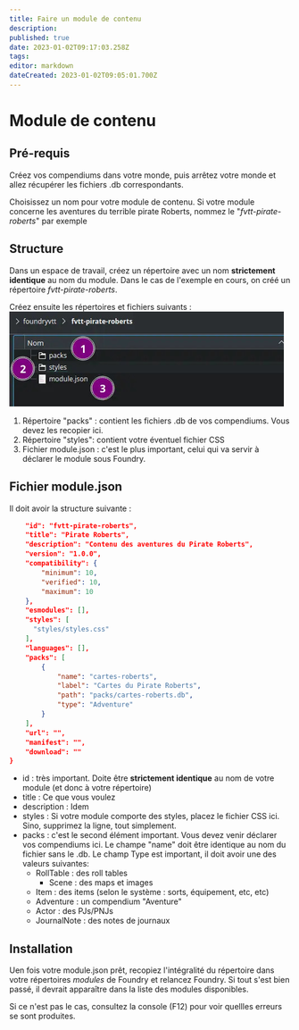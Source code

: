 ```yaml
---
title: Faire un module de contenu
description: 
published: true
date: 2023-01-02T09:17:03.258Z
tags: 
editor: markdown
dateCreated: 2023-01-02T09:05:01.700Z
---
```


# Module de contenu

## Pré-requis

Créez vos compendiums dans votre monde, puis arrêtez votre monde et allez récupérer les fichiers .db correspondants.

Choisissez un nom pour votre module de contenu. Si votre module concerne les aventures du terrible pirate Roberts, nommez le "*fvtt-pirate-roberts*" par exemple

## Structure

Dans un espace de travail, créez un répertoire avec un nom **strictement identique** au nom du module. Dans le cas de l'exemple en cours, on créé un répertoire *fvtt-pirate-roberts*.

Créez ensuite les répertoires et fichiers suivants : 
![module_content_01.jpg](/development/module_content_01.jpg)

1. Répertoire "packs" : contient les fichiers .db de vos compendiums. Vous devez les recopier ici.
2. Répertoire "styles": contient votre éventuel fichier CSS
3. Fichier module.json : c'est le plus important, celui qui va servir à déclarer le module sous Foundry.

## Fichier module.json

Il doit avoir la structure suivante :

```json
    "id": "fvtt-pirate-roberts",
    "title": "Pirate Roberts",
    "description": "Contenu des aventures du Pirate Roberts",
    "version": "1.0.0",
    "compatibility": {
        "minimum": 10,
        "verified": 10,
        "maximum": 10
    },
    "esmodules": [],
    "styles": [
      "styles/styles.css"
    ],
    "languages": [],
    "packs": [
        {
            "name": "cartes-roberts",
            "label": "Cartes du Pirate Roberts",
            "path": "packs/cartes-roberts.db",
            "type": "Adventure"
        }
    ],
    "url": "",
    "manifest": "",
    "download": ""
}
```

- id : très important. Doite être **strictement identique** au nom de votre module (et donc à votre répertoire)
- title : Ce que vous voulez
- description : Idem
- styles : Si votre module comporte des styles, placez le fichier CSS ici. Sino, supprimez la ligne, tout simplement.
- packs : c'est le second élément important. Vous devez venir déclarer vos compendiums ici. Le champe "name" doit être identique au nom du fichier sans le .db. Le champ Type est important, il doit avoir une des valeurs suivantes: 
    - RollTable : des roll tables
		- Scene : des maps et images
    - Item : des items (selon le système : sorts, équipement, etc, etc)
    - Adventure : un compendium "Aventure"
    - Actor : des PJs/PNJs
    - JournalNote : des notes de journaux

## Installation

Uen fois votre module.json prêt, recopiez l'intégralité du répertoire dans votre répertoires *modules* de Foundry et relancez Foundry. Si tout s'est bien passé, il devrait apparaître dans la liste des modules disponibles.

Si ce n'est pas le cas, consultez la console (F12) pour voir quellles erreurs se sont produites.

